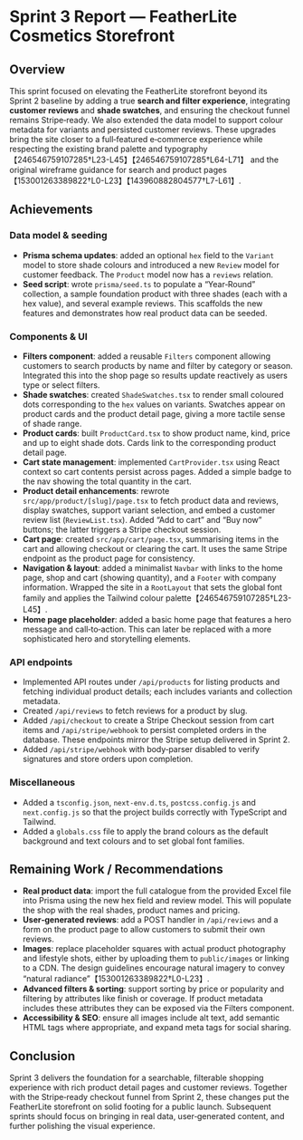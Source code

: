 # Sprint 3 Report — FeatherLite Cosmetics Storefront

## Overview

This sprint focused on elevating the FeatherLite storefront beyond its Sprint 2 baseline by adding a true **search and filter experience**, integrating **customer reviews** and **shade swatches**, and ensuring the checkout funnel remains Stripe‑ready.  We also extended the data model to support colour metadata for variants and persisted customer reviews.  These upgrades bring the site closer to a full‑featured e‑commerce experience while respecting the existing brand palette and typography【246546759107285†L23-L45】【246546759107285†L64-L71】 and the original wireframe guidance for search and product pages【153001263389822†L0-L23】【143960882804577†L7-L61】.

## Achievements

### Data model & seeding

- **Prisma schema updates**: added an optional `hex` field to the `Variant` model to store shade colours and introduced a new `Review` model for customer feedback.  The `Product` model now has a `reviews` relation.
- **Seed script**: wrote `prisma/seed.ts` to populate a “Year‑Round” collection, a sample foundation product with three shades (each with a hex value), and several example reviews.  This scaffolds the new features and demonstrates how real product data can be seeded.

### Components & UI

- **Filters component**: added a reusable `Filters` component allowing customers to search products by name and filter by category or season.  Integrated this into the shop page so results update reactively as users type or select filters.
- **Shade swatches**: created `ShadeSwatches.tsx` to render small coloured dots corresponding to the `hex` values on variants.  Swatches appear on product cards and the product detail page, giving a more tactile sense of shade range.
- **Product cards**: built `ProductCard.tsx` to show product name, kind, price and up to eight shade dots.  Cards link to the corresponding product detail page.
- **Cart state management**: implemented `CartProvider.tsx` using React context so cart contents persist across pages.  Added a simple badge to the nav showing the total quantity in the cart.
- **Product detail enhancements**: rewrote `src/app/product/[slug]/page.tsx` to fetch product data and reviews, display swatches, support variant selection, and embed a customer review list (`ReviewList.tsx`).  Added “Add to cart” and “Buy now” buttons; the latter triggers a Stripe checkout session.
- **Cart page**: created `src/app/cart/page.tsx`, summarising items in the cart and allowing checkout or clearing the cart.  It uses the same Stripe endpoint as the product page for consistency.
- **Navigation & layout**: added a minimalist `Navbar` with links to the home page, shop and cart (showing quantity), and a `Footer` with company information.  Wrapped the site in a `RootLayout` that sets the global font family and applies the Tailwind colour palette【246546759107285†L23-L45】.
- **Home page placeholder**: added a basic home page that features a hero message and call‑to‑action.  This can later be replaced with a more sophisticated hero and storytelling elements.

### API endpoints

- Implemented API routes under `/api/products` for listing products and fetching individual product details; each includes variants and collection metadata.
- Created `/api/reviews` to fetch reviews for a product by slug.
- Added `/api/checkout` to create a Stripe Checkout session from cart items and `/api/stripe/webhook` to persist completed orders in the database.  These endpoints mirror the Stripe setup delivered in Sprint 2.
- Added `/api/stripe/webhook` with body‑parser disabled to verify signatures and store orders upon completion.

### Miscellaneous

- Added a `tsconfig.json`, `next-env.d.ts`, `postcss.config.js` and `next.config.js` so that the project builds correctly with TypeScript and Tailwind.
- Added a `globals.css` file to apply the brand colours as the default background and text colours and to set global font families.

## Remaining Work / Recommendations

- **Real product data**: import the full catalogue from the provided Excel file into Prisma using the new hex field and review model.  This will populate the shop with the real shades, product names and pricing.
- **User‑generated reviews**: add a POST handler in `/api/reviews` and a form on the product page to allow customers to submit their own reviews.
- **Images**: replace placeholder squares with actual product photography and lifestyle shots, either by uploading them to `public/images` or linking to a CDN.  The design guidelines encourage natural imagery to convey “natural radiance”【153001263389822†L0-L23】.
- **Advanced filters & sorting**: support sorting by price or popularity and filtering by attributes like finish or coverage.  If product metadata includes these attributes they can be exposed via the Filters component.
- **Accessibility & SEO**: ensure all images include alt text, add semantic HTML tags where appropriate, and expand meta tags for social sharing.

## Conclusion

Sprint 3 delivers the foundation for a searchable, filterable shopping experience with rich product detail pages and customer reviews.  Together with the Stripe‑ready checkout funnel from Sprint 2, these changes put the FeatherLite storefront on solid footing for a public launch.  Subsequent sprints should focus on bringing in real data, user‑generated content, and further polishing the visual experience.